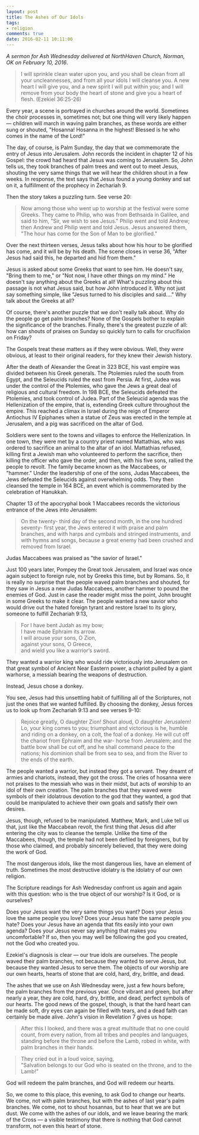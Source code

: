 ```yaml
---
layout: post
title: The Ashes of Our Idols
tags:
- religion
comments: true
date: 2016-02-11 10:11:00
---
```



*A sermon for Ash Wednesday delivered at NorthHaven Church, Norman, OK on February 10, 2016*.

>I will sprinkle clean water upon you, and you shall be clean from all your uncleannesses, and from all your idols I will cleanse you. A new heart I will give you, and a new spirit I will put within you; and I will remove from your body the heart of stone and give you a heart of flesh. (Ezekiel 36:25-26)

Every year, a scene is portrayed in churches around the world. Sometimes the choir processes in, sometimes not; but one thing will very likely happen — children will march in waving palm branches, as these words are either sung or shouted, "Hosanna! Hosanna in the highest! Blessed is he who comes in the name of the Lord!"

The day, of course, is Palm Sunday, the day that we commemorate the entry of Jesus into Jerusalem. John records the incident in chapter 12 of his Gospel: the crowd had heard that Jesus was coming to Jerusalem. So, John tells us, they took branches of palm trees and went out to meet Jesus, shouting the very same things that we will hear the children shout in a few weeks. In response, the text says that Jesus found a young donkey and sat on it, a fulfillment of the prophecy in Zechariah 9.

Then the story takes a puzzling turn. See verse 20:

>Now among those who went up to worship at the festival were some Greeks. They came to Philip, who was from Bethsaida in Galilee, and said to him, "Sir, we wish to see Jesus." Philip went and told Andrew; then Andrew and Philip went and told Jesus. Jesus answered them, "The hour has come for the Son of Man to be glorified."

Over the next thirteen verses, Jesus talks about how his hour to be glorified has come, and it will be by his death. The scene closes in verse 36, "After Jesus had said this, he departed and hid from them."

Jesus is asked about some Greeks that want to see him. He doesn't say, "Bring them to me," or "Not now, I have other things on my mind." He doesn't say anything about the Greeks at all! What's puzzling about this passage is not what Jesus said, but how John introduced it. Why not just say something simple, like "Jesus turned to his disciples and said...." Why talk about the Greeks at all?

<!-- It's puzzling — almost as puzzling as my talking about Palm Sunday here on Ash Wednesday, in a sermon that's supposed to be on a passage from Ezekiel about idolatry. -->

Of course, there's another puzzle that we don't really talk about. Why do the people go get palm branches? None of the Gospels bother to explain the significance of the branches. Finally, there's the greatest puzzle of all: how can shouts of praises on Sunday so quickly turn to calls for crucifixion on Friday?

The Gospels treat these matters as if they were obvious. Well, they *were* obvious, at least to their original readers, for they knew their Jewish history.

After the death of Alexander the Great in 323 BCE, his vast empire was divided between his Greek generals. The Ptolemies ruled the south from Egypt, and the Seleucids ruled the east from Persia. At first, Judea was under the control of the Ptolemies, who gave the Jews a great deal of religious and cultural freedom. In 198 BCE, the Seleucids defeated the Ptolemies, and took control of Judea.  Part of the Seleucid agenda was the Hellenization of the empire, that is, extending Greek culture throughout the empire. This reached a climax in Israel during the reign of Emperor Antiochus IV Epiphanes when a statue of Zeus was erected in the temple at Jerusalem, and a pig was sacrificed on the altar of God.

Soldiers were sent to the towns and villages to enforce the Hellenization. In one town, they were met by a country priest named Mattathias, who was ordered to sacrifice an animal to the altar of an idol. Mattathias refused, killing first a Jewish man who volunteered to perform the sacrifice, then killing the officer who gave the order, and then, with his five sons, rallied the people to revolt. The family became known as the Maccabees, or "hammer." Under the leadership of one of the sons, Judas Maccabees, the Jews defeated the Seleucids against overwhelming odds. They then cleansed the temple in 164 BCE, an event which is commemorated by the celebration of Hanukkah.

Chapter 13 of the apocryphal book 1 Maccabees records the victorious entrance of the Jews into Jerusalem:

>On the twenty- third day of the second month, in the one hundred seventy- first year, the Jews entered it with praise and palm branches, and with harps and cymbals and stringed instruments, and with hymns and songs, because a great enemy had been crushed and removed from Israel.

Judas Maccabees was praised as "the savior of Israel."

Just 100 years later, Pompey the Great took Jerusalem, and Israel was once again subject to foreign rule, not by Greeks this time, but by Romans. So, it is really no surprise that the people waved palm branches and shouted, for they saw in Jesus a new Judas Maccabees, another hammer to pound the enemies of God. Just in case the reader might miss the point, John brought in some Greeks to make it clear. The people wanted a new savior who would drive out the hated foreign tyrant and restore Israel to its glory, someone to fulfill Zechariah 9:13, 

>For I have bent Judah as my bow;  
>I have made Ephraim its arrow.  
>I will arouse your sons, O Zion,  
>against your sons, O Greece,  
>and wield you like a warrior’s sword.

They wanted a warrior king who would ride victoriously into Jerusalem on that great symbol of Ancient Near Eastern power, a chariot pulled by a giant warhorse, a messiah bearing the weapons of destruction.

Instead, Jesus chose a donkey. 

You see, Jesus had this unsettling habit of fulfilling all of the Scriptures, not just the ones that we wanted fulfilled. By choosing the donkey, Jesus forces us to look up from Zechariah 9:13 and see verses 9-10:

>Rejoice greatly, O daughter Zion!
>Shout aloud, O daughter Jerusalem!
>Lo, your king comes to you;
>triumphant and victorious is he,
>humble and riding on a donkey,
>on a colt, the foal of a donkey.
>He will cut off the chariot from Ephraim
>and the war- horse from Jerusalem;
>and the battle bow shall be cut off,
>and he shall command peace to the nations;
>his dominion shall be from sea to sea,
>and from the River to the ends of the earth.

The people wanted a warrior, but instead they got a servant. They dreamt of armies and chariots, instead, they got the cross. The cries of hosanna were not praises to the messiah who was in their midst, but acts of worship to an idol of their own creation. The palm branches that they waved were symbols of their idolatrous devotion to the god that they wanted, a god that could be manipulated to achieve their own goals and satisfy their own desires.

Jesus, though, refused to be manipulated. Matthew, Mark, and Luke tell us that, just like the Maccabean revolt, the first thing that Jesus did after entering the city was to cleanse the temple. Unlike the time of the Maccabees, though, the temple had not been defiled by foreigners, but by those who claimed, and probably sincerely believed, that they were doing the work of God. 

The most dangerous idols, like the most dangerous lies, have an element of truth. Sometimes the most destructive idolatry is the idolatry of our own religion.

The Scripture readings for Ash Wednesday confront us again and again  with this question: who is the true object of our worship? Is it God, or is ourselves? 

Does your Jesus want the very same things you want? Does your Jesus love the same people you love? Does your Jesus hate the same people you hate? Does your Jesus have an agenda that fits easily into your own agenda? Does your Jesus never say anything that makes you uncomfortable? If so, then you may well be following the god you created, not the God who created you. 

Ezekiel's diagnosis is clear — our true idols are ourselves. The people waved their palm branches, not because they wanted to serve Jesus, but because they wanted Jesus to serve them. The objects of our worship are our own hearts, hearts of stone that are cold, hard, dry, brittle, and dead. 

The ashes that we use on Ash Wednesday were, just a few hours before, the palm branches from the previous year. Once vibrant and green, but after nearly a year, they are cold, hard, dry, brittle, and dead, perfect symbols of our hearts. The good news of the gospel, though, is that the hard heart can be made soft, dry eyes can again be filled with tears, and a dead faith can certainly be made alive. John's vision in Revelation 7 gives us hope: 

> After this I looked, and there was a great multitude that no one could count, from every nation, from all tribes and peoples and languages, standing before the throne and before the Lamb, robed in white, with palm branches in their hands.

>They cried out in a loud voice, saying,  
>"Salvation belongs to our God who is seated on the throne, and to the Lamb!”

God will redeem the palm branches, and God will redeem our hearts.

So, we come to this place, this evening, to ask God to change our hearts. We come, not with palm branches, but with the ashes of last year's palm branches. We come, not to shout hosannas, but to hear that we are but dust. We come with the ashes of our idols, and we leave bearing the mark of the Cross — a visible testimony that there is nothing that God cannot transform, not even this heart of stone.
